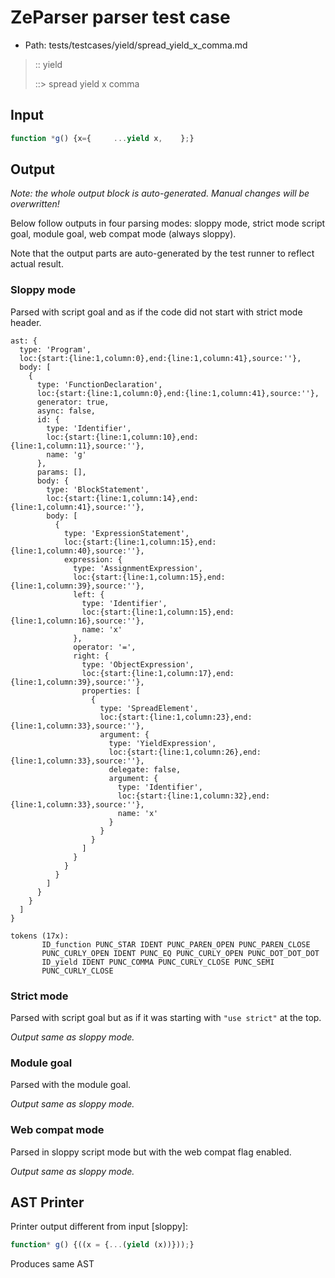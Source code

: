 # ZeParser parser test case

- Path: tests/testcases/yield/spread_yield_x_comma.md

> :: yield
>
> ::> spread yield x comma

## Input

`````js
function *g() {x={     ...yield x,    };}
`````

## Output

_Note: the whole output block is auto-generated. Manual changes will be overwritten!_

Below follow outputs in four parsing modes: sloppy mode, strict mode script goal, module goal, web compat mode (always sloppy).

Note that the output parts are auto-generated by the test runner to reflect actual result.

### Sloppy mode

Parsed with script goal and as if the code did not start with strict mode header.

`````
ast: {
  type: 'Program',
  loc:{start:{line:1,column:0},end:{line:1,column:41},source:''},
  body: [
    {
      type: 'FunctionDeclaration',
      loc:{start:{line:1,column:0},end:{line:1,column:41},source:''},
      generator: true,
      async: false,
      id: {
        type: 'Identifier',
        loc:{start:{line:1,column:10},end:{line:1,column:11},source:''},
        name: 'g'
      },
      params: [],
      body: {
        type: 'BlockStatement',
        loc:{start:{line:1,column:14},end:{line:1,column:41},source:''},
        body: [
          {
            type: 'ExpressionStatement',
            loc:{start:{line:1,column:15},end:{line:1,column:40},source:''},
            expression: {
              type: 'AssignmentExpression',
              loc:{start:{line:1,column:15},end:{line:1,column:39},source:''},
              left: {
                type: 'Identifier',
                loc:{start:{line:1,column:15},end:{line:1,column:16},source:''},
                name: 'x'
              },
              operator: '=',
              right: {
                type: 'ObjectExpression',
                loc:{start:{line:1,column:17},end:{line:1,column:39},source:''},
                properties: [
                  {
                    type: 'SpreadElement',
                    loc:{start:{line:1,column:23},end:{line:1,column:33},source:''},
                    argument: {
                      type: 'YieldExpression',
                      loc:{start:{line:1,column:26},end:{line:1,column:33},source:''},
                      delegate: false,
                      argument: {
                        type: 'Identifier',
                        loc:{start:{line:1,column:32},end:{line:1,column:33},source:''},
                        name: 'x'
                      }
                    }
                  }
                ]
              }
            }
          }
        ]
      }
    }
  ]
}

tokens (17x):
       ID_function PUNC_STAR IDENT PUNC_PAREN_OPEN PUNC_PAREN_CLOSE
       PUNC_CURLY_OPEN IDENT PUNC_EQ PUNC_CURLY_OPEN PUNC_DOT_DOT_DOT
       ID_yield IDENT PUNC_COMMA PUNC_CURLY_CLOSE PUNC_SEMI
       PUNC_CURLY_CLOSE
`````

### Strict mode

Parsed with script goal but as if it was starting with `"use strict"` at the top.

_Output same as sloppy mode._

### Module goal

Parsed with the module goal.

_Output same as sloppy mode._

### Web compat mode

Parsed in sloppy script mode but with the web compat flag enabled.

_Output same as sloppy mode._

## AST Printer

Printer output different from input [sloppy]:

````js
function* g() {((x = {...(yield (x))}));}
````

Produces same AST
